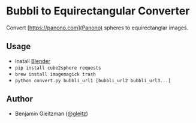 Bubbli to Equirectangular Converter
========================

Convert [https://panono.com](Panono) spheres to equirectanglar images.

Usage
-----

*  Install [Blender](https://www.blender.org/)
*  `pip install cube2sphere requests`
*  `brew install imagemagick trash`
*  `python convert.py bubbli_url1 [bubbli_url2 bubbli_url3...]`


Author
------

*  Benjamin Gleitzman ([@gleitz](http://gleitzman.com))
